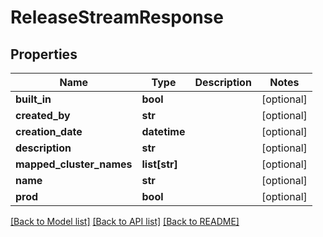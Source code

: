 # ReleaseStreamResponse

## Properties
Name | Type | Description | Notes
------------ | ------------- | ------------- | -------------
**built_in** | **bool** |  | [optional] 
**created_by** | **str** |  | [optional] 
**creation_date** | **datetime** |  | [optional] 
**description** | **str** |  | [optional] 
**mapped_cluster_names** | **list[str]** |  | [optional] 
**name** | **str** |  | [optional] 
**prod** | **bool** |  | [optional] 

[[Back to Model list]](../README.md#documentation-for-models) [[Back to API list]](../README.md#documentation-for-api-endpoints) [[Back to README]](../README.md)


